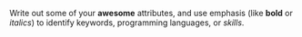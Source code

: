 Write out some of your **awesome** attributes, and use emphasis (like __bold__ or *italics*) to identify keywords, programming languages, or _skills_. 
